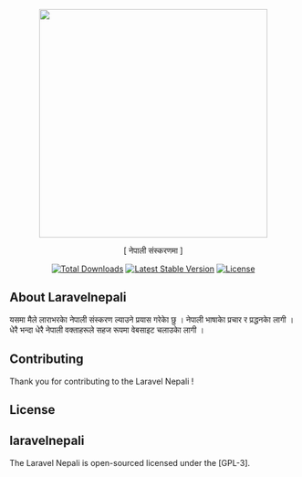 <p align="center"><img src="https://preview.dragon-code.pro/laravel-lang/localize-your-app.svg?brand=laravel&mode=dark" width="400"></p>
<P align="center"> [ नेपाली संस्करणमा ]</p>
<p align="center">
<a href="https://packagist.org/packages/laravel/framework"><img src="https://poser.pugx.org/laravel/framework/d/total.svg" alt="Total Downloads"></a>
<a href="https://packagist.org/packages/laravel/framework"><img src="https://poser.pugx.org/laravel/framework/v/stable.svg" alt="Latest Stable Version"></a>
<a href="https://packagist.org/packages/laravel/framework"><img src="https://poser.pugx.org/laravel/framework/license.svg" alt="License"></a>
</p>

## About Laravelnepali
यसमा मैले लाराभरकाे नेपाली संस्करण ल्याउने प्रयास गरेकाे छु । नेपाली भाषाकाे प्रचार र प्रद्धनकाे लागी । धेरै भन्दा धेरै नेपाली वक्ताहरूले सहज रूपमा वेबसाइट चलाउकाे लागी । 

## Contributing
Thank you for contributing to the Laravel Nepali ! 

## License
## laravelnepali
The Laravel Nepali is open-sourced licensed under the [GPL-3].
